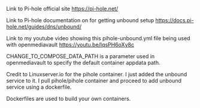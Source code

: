 Link to Pi-hole official site https://pi-hole.net/

Link to Pi-hole documentation on for getting unbound setup https://docs.pi-hole.net/guides/dns/unbound/

Link to my youtube video showing this pihole-unbound.yml file being used with openmediavault https://youtu.be/IqsPH6oXy8c

CHANGE_TO_COMPOSE_DATA_PATH is a parameter used in openmediavault to specify the default container appdata path.

Credit to Linuxserver.io for the pihole container. I just added the unbound service to it.
I pull pihole/pihole container and proceed to add unbound service using a dockerfile. 

Dockerfiles are used to build your own containers.
